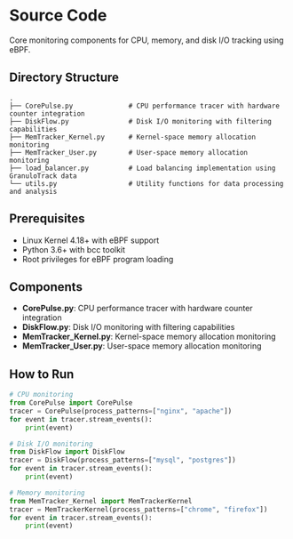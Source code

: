 # Source Code

Core monitoring components for CPU, memory, and disk I/O tracking using eBPF.

## Directory Structure

```
.
├── CorePulse.py              # CPU performance tracer with hardware counter integration
├── DiskFlow.py               # Disk I/O monitoring with filtering capabilities
├── MemTracker_Kernel.py      # Kernel-space memory allocation monitoring
├── MemTracker_User.py        # User-space memory allocation monitoring
├── load_balancer.py          # Load balancing implementation using GranuloTrack data
└── utils.py                  # Utility functions for data processing and analysis
```

## Prerequisites
- Linux Kernel 4.18+ with eBPF support
- Python 3.6+ with bcc toolkit
- Root privileges for eBPF program loading

## Components

- **CorePulse.py**: CPU performance tracer with hardware counter integration
- **DiskFlow.py**: Disk I/O monitoring with filtering capabilities
- **MemTracker_Kernel.py**: Kernel-space memory allocation monitoring
- **MemTracker_User.py**: User-space memory allocation monitoring

## How to Run

```python
# CPU monitoring
from CorePulse import CorePulse
tracer = CorePulse(process_patterns=["nginx", "apache"])
for event in tracer.stream_events():
    print(event)

# Disk I/O monitoring
from DiskFlow import DiskFlow
tracer = DiskFlow(process_patterns=["mysql", "postgres"])
for event in tracer.stream_events():
    print(event)

# Memory monitoring
from MemTracker_Kernel import MemTrackerKernel
tracer = MemTrackerKernel(process_patterns=["chrome", "firefox"])
for event in tracer.stream_events():
    print(event)
```